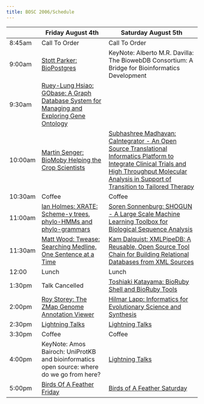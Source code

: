 ```yaml
---
title: BOSC 2006/Schedule
---
```


|         | Friday August 4th                                                                                                                   | Saturday August 5th                                                                                                                                                                                                                                     |
|---------|-------------------------------------------------------------------------------------------------------------------------------------|---------------------------------------------------------------------------------------------------------------------------------------------------------------------------------------------------------------------------------------------------------|
| 8:45am  | Call To Order                                                                                                                       | Call To Order                                                                                                                                                                                                                                           |
| 9:00am  | [ Stott Parker: BioPostgres](BOSC_2006/Abstracts#BioPostgres "wikilink")                                                            | KeyNote: Alberto M.R. Davilla: The BiowebDB Consortium: A Bridge for Bioinformatics Development                                                                                                                                                         |
| 9:30am  | [ Ruey-Lung Hsiao: GObase: A Graph Database System for Managing and Exploring Gene Ontology](BOSC_2006/Abstracts#GObase "wikilink") |                                                                                                                                                                                                                                                         |
| 10:00am | [ Martin Senger: BioMoby Helping the Crop Scientists](BOSC_2006/Abstracts#BioMoby "wikilink")                                       | [ Subhashree Madhavan: CaIntegrator - An Open Source Translational Informatics Platform to Integrate Clinical Trials and High Throughput Molecular Analysis in Support of Transition to Tailored Therapy ](BOSC_2006/Abstracts#CaIntegrator "wikilink") |
| 10:30am | Coffee                                                                                                                              | Coffee                                                                                                                                                                                                                                                  |
| 11:00am | [ Ian Holmes: XRATE: Scheme-y trees, phylo-HMMs and phylo-grammars](BOSC_2006/Abstracts#XRATE "wikilink")                           | [ Soren Sonnenburg: SHOGUN - A Large Scale Machine Learning Toolbox for Biological Sequence Analysis](BOSC_2006/Abstracts#SHOGUN "wikilink")                                                                                                            |
| 11:30am | [ Matt Wood: Twease: Searching Medline, One Sentence at a Time](BOSC_2006/Abstracts#Twease "wikilink")                              | [ Kam Dalquist: XMLPipeDB: A Reusable, Open Source Tool Chain for Building Relational Databases from XML Sources](BOSC_2006/Abstracts#XMLPipeDB "wikilink")                                                                                             |
| 12:00   | Lunch                                                                                                                               | Lunch                                                                                                                                                                                                                                                   |
| 1:30pm  | Talk Cancelled                                                                                                                      | [ Toshiaki Katayama: BioRuby Shell and BioRuby Tools](BOSC_2006/Abstracts#BioRuby "wikilink")                                                                                                                                                           |
| 2:00pm  | [ Roy Storey: The ZMap Genome Annotation Viewer](BOSC_2006/Abstracts#ZMap "wikilink")                                               | [ Hilmar Lapp: Informatics for Evolutionary Science and Synthesis](Abstracts#NESCent "wikilink")                                                                                                                                                        |
| 2:30pm  | [Lightning Talks](Lightning_Talks "wikilink")                                                                                       | [Lightning Talks](Lightning_Talks "wikilink")                                                                                                                                                                                                           |
| 3:30pm  | Coffee                                                                                                                              | Coffee                                                                                                                                                                                                                                                  |
| 4:00pm  | KeyNote: Amos Bairoch: UniProtKB and bioinformatics open source: where do we go from here?                                          | [Lightning Talks](Lightning_Talks "wikilink")                                                                                                                                                                                                           |
| 5:00pm  | [Birds Of A Feather Friday](Birds_Of_A_Feather_Friday "wikilink")                                                                   | [Birds of A Feather Saturday](Birds_of_A_Feather_Saturday "wikilink")                                                                                                                                                                                   |


